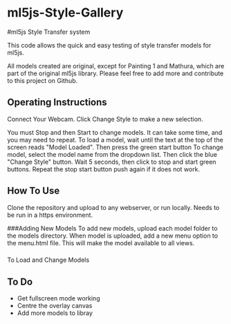 # ml5js-Style-Gallery

#ml5js Style Transfer system

This code allows the quick and easy testing of style transfer models for ml5js.

All models created are original, except for Painting 1 and Mathura, which are part of the original ml5js library.
Please feel free to add more and contribute to this project on Github.

## Operating Instructions
Connect Your Webcam. Click Change Style to make a new selection.

You must Stop and then Start to change models. It can take some time, and you may need to repeat.
To load a model, wait until the text at the top of the screen reads "Model Loaded". Then press the green start button
To change model, select the model name from the dropdown list. 
Then click the blue "Change Style" button. Wait 5 seconds, then click to stop and start green buttons. Repeat the stop start button push again if it does not work.

## How To Use

Clone the repository and upload to any webserver, or run locally. Needs to be run in a https environment.

###Adding New Models
To add new models, upload each  model folder to the models directory.
When model is uploaded, add a new menu option to the menu.html file. This will make the model available to all views.

###
To Load and Change Models


## To Do
- Get fullscreen mode working 
- Centre the overlay canvas 
- Add more models to libray
